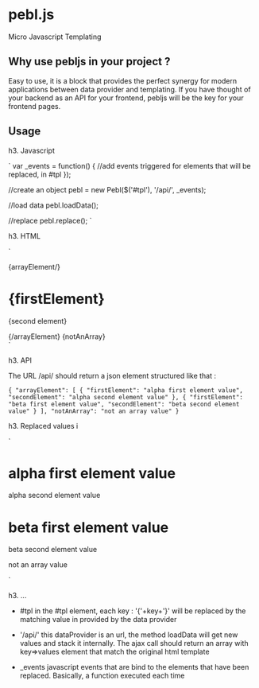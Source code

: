 pebl.js
=======

Micro Javascript Templating

Why use pebljs in your project ?
--------------------------------

Easy to use, it is a block that provides the perfect synergy for modern applications between data provider and templating. If you have thought of your backend as an API for your frontend, pebljs will be the key for your frontend pages.

  
Usage
-----

h3. Javascript

` 
var _events = function() {
//add events triggered for elements that will be replaced, in #tpl
});

//create an object
pebl = new Pebl($('#tpl'), '/api/', _events);

//load data
pebl.loadData();  

//replace
pebl.replace();
`

h3. HTML

`
<div id='tpl'>
 {arrayElement/}
 <div>
  <h1>{firstElement}</h1>
  <p>{second element}</p>
 </div>
 {/arrayElement}
 {notAnArray}
</div>
`

h3. API

The URL /api/ should return a json element structured like that :

`
{
    "arrayElement": [
        {
            "firstElement": "alpha first element value",
            "secondElement": "alpha second element value"
        },
        {
            "firstElement": "beta first element value",
            "secondElement": "beta second element value"
        }
    ],
    "notAnArray": "not an array value"
}
`

h3. Replaced values i

`
<div id='tpl'>
 <div>
  <h1>alpha first element value</h1>
  <p>alpha second element value</p>
 </div>
 <div>
  <h1>beta first element value</h1>
  <p>beta second element value</p>
 </div>
 not an array value
</div>

`

h3. ... 

 * #tpl
 in the #tpl element, each key : '{'+key+'}' will be replaced by the matching value in provided by the data provider
 
 *  '/api/'
 this dataProvider is an url, the method loadData will get new values and stack it internally. The ajax call should return an array with key=>values element that match the original html template
 
 *  _events
 javascript events that are bind to the elements that have been replaced. Basically, a function executed each time
 
